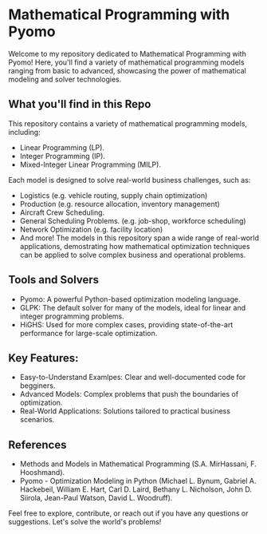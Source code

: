 # Mathematical Programming with Pyomo

Welcome to my repository dedicated to Mathematical Programming with Pyomo! Here, you'll find a variety of mathematical programming models ranging from basic to advanced, showcasing the power of mathematical modeling and solver technologies.

## What you'll find in this Repo
This repository contains a variety of mathematical programming models, including:
  - Linear Programming (LP).
  - Integer Programming (IP).
  - Mixed-Integer Linear Programming (MILP).

Each model is designed to solve real-world business challenges, such as:
  - Logistics (e.g. vehicle routing, supply chain optimization)
  - Production (e.g. resource allocation, inventory management)
  - Aircraft Crew Scheduling.
  - General Scheduling Problems. (e.g. job-shop, workforce scheduling)
  - Network Optimization (e.g. facility location)
  - And more!
The models in this repository span a wide range of real-world applications, demostrating how mathematical optimization techniques can be applied to solve complex business and operational problems.

## Tools and Solvers
  - Pyomo: A powerful Python-based optimization modeling language.
  - GLPK: The default solver for many of the models, ideal for linear and integer programming problems.
  - HiGHS: Used for more complex cases, providing state-of-the-art performance for large-scale optimization.

## Key Features:
  - Easy-to-Understand Examlpes: Clear and well-documented code for begginers.
  - Advanced Models: Complex problems that push the boundaries of optimization.
  - Real-World Applications: Solutions tailored to practical business scenarios.

## References
  - Methods and Models in Mathematical Programming (S.A. MirHassani, F. Hooshmand).
  - Pyomo - Optimization Modeling in Python (Michael L. Bynum, Gabriel A. Hackebeil, William E. Hart, Carl D. Laird, Bethany L. Nicholson, John D. Siirola, Jean-Paul Watson, David L. Woodruff).

Feel free to explore, contribute, or reach out if you have any questions or suggestions. Let's solve the world's problems! 
